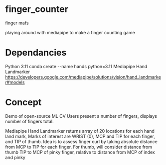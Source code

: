 # finger_counter
finger mafs

playing around with mediapipe to make a finger counting game

# Dependancies
Python 3.11
conda create --name hands python=3.11
Mediapipe Hand Landmarker https://developers.google.com/mediapipe/solutions/vision/hand_landmarker#models

# Concept
Demo of open-source ML CV
Users present a number of fingers, displays number of fingers total.


Mediapipe Hand Landmarker returns array of 20 locations for each hand land mark, Marks of interest are WRIST (0), MCP and TIP for each finger, and TIP of thumb.
Idea is to assess finger curl by taking absolute distance from MCP to TIP for each finger. For thumb, will consider distance from thumb TIP to MCP of pinky finger, relative to distance from MCP of index and pinky
